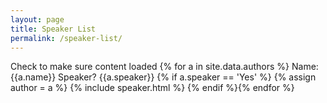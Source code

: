 ```yaml
---
layout: page
title: Speaker List
permalink: /speaker-list/
---
```


Check to make sure content loaded
{% for a in site.data.authors %}
Name: {{a.name}}
Speaker? {{a.speaker}}
{% if a.speaker == 'Yes' %}
{% assign author = a %}
{% include speaker.html %}
{% endif %}{% endfor %}
